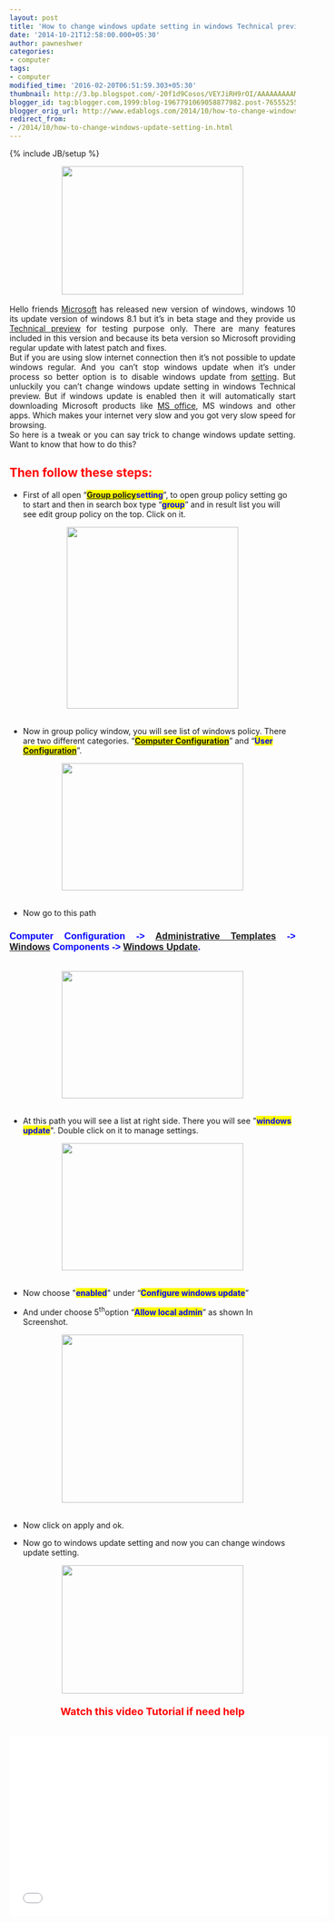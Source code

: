 ```yaml
---
layout: post
title: 'How to change windows update setting in windows Technical preview '
date: '2014-10-21T12:58:00.000+05:30'
author: pawneshwer
categories:
- computer
tags:
- computer
modified_time: '2016-02-20T06:51:59.303+05:30'
thumbnail: http://3.bp.blogspot.com/-20f1d9Cosos/VEYJiRH9rOI/AAAAAAAAAMo/Bbisvbkq0HQ/s72-c/Untitled.jpg
blogger_id: tag:blogger.com,1999:blog-1967791069058877982.post-7655525512523770414
blogger_orig_url: http://www.edablogs.com/2014/10/how-to-change-windows-update-setting-in.html
redirect_from:
- /2014/10/how-to-change-windows-update-setting-in.html
---
```


{% include JB/setup %}

<div dir="ltr" style="text-align: left;" trbidi="on"><div dir="ltr" style="text-align: left;" trbidi="on"><div style="text-align: center;"></div><div class="separator" style="clear: both; text-align: center;"><a href="http://3.bp.blogspot.com/-20f1d9Cosos/VEYJiRH9rOI/AAAAAAAAAMo/Bbisvbkq0HQ/s1600/Untitled.jpg" imageanchor="1" style="margin-left: 1em; margin-right: 1em;"><img border="0" src="http://3.bp.blogspot.com/-20f1d9Cosos/VEYJiRH9rOI/AAAAAAAAAMo/Bbisvbkq0HQ/s1600/Untitled.jpg" height="226" width="320" /></a></div><div class="MsoNormal" style="text-align: justify;"><br /></div><div class="MsoNormal" style="text-align: justify;">Hello friends <a class="zem_slink" href="http://maps.google.com/maps?ll=47.6395972222,-122.12845&amp;spn=0.01,0.01&amp;q=47.6395972222,-122.12845%20(Microsoft)&amp;t=h" rel="geolocation" target="_blank" title="Microsoft">Microsoft</a> has released new version of windows, windows 10 its update version of windows 8.1 but it’s in beta stage and they provide us <a class="zem_slink" href="http://en.wikipedia.org/wiki/Software_release_life_cycle" rel="wikipedia" target="_blank" title="Software release life cycle">Technical preview</a> for testing purpose only. There are many features included in this version and because its beta version so Microsoft providing regular update with latest patch and fixes.</div><div class="MsoNormal" style="text-align: justify;">But if you are using slow internet connection then it’s not possible to update windows regular. And you can’t stop windows update when it’s under process so better option is to disable windows update from <a class="zem_slink" href="http://en.wikipedia.org/wiki/Setting_%28narrative%29" rel="wikipedia" target="_blank" title="Setting (narrative)">setting</a>. But unluckily you can’t change windows update setting in windows Technical preview. But if windows update is enabled then it will automatically start downloading Microsoft products like <a class="zem_slink" href="http://office.microsoft.com/en-us/default.aspx" rel="homepage" target="_blank" title="Microsoft Office">MS office</a>, MS windows and other apps. Which makes your internet very slow and you got very slow speed for browsing.</div><div class="MsoNormal" style="text-align: justify;">So here is a tweak or you can say trick to change windows update setting. Want to know that how to do this?</div><div class="MsoNormal" style="text-align: justify;"><h2><span style="color: red;">Then follow these steps:</span></h2></div><ul style="text-align: left;"><li>First of all open “<span style="background-color: yellow;"><span style="color: blue;"><b><a class="zem_slink" href="http://www.microsoft.com/grouppolicy" rel="homepage" target="_blank" title="Group Policy">Group policy</a>setting</b></span></span>”, to open group policy setting go to start and then in search box type “<span style="background-color: yellow;"><span style="color: blue;"><b>group</b></span></span>” and in result list you will see edit group policy on the top. Click on it.</li></ul><div class="separator" style="clear: both; text-align: center;"><a href="http://3.bp.blogspot.com/-RkSPQgAqcso/VEYJdRfdzZI/AAAAAAAAAL8/9MAkHXV9eVk/s1600/2.jpg" imageanchor="1" style="margin-left: 1em; margin-right: 1em;"><img border="0" src="http://3.bp.blogspot.com/-RkSPQgAqcso/VEYJdRfdzZI/AAAAAAAAAL8/9MAkHXV9eVk/s1600/2.jpg" height="320" width="302" /></a></div><br /><ul style="text-align: left;"><li>Now in group policy window, you will see list of windows policy. There are two different categories. “<span style="background-color: yellow;"><span style="color: blue;"><b><a class="zem_slink" href="http://en.wikipedia.org/wiki/Computer_configuration" rel="wikipedia" target="_blank" title="Computer configuration">Computer Configuration</a></b></span></span>” and “<b><span style="background-color: yellow;"><span style="color: blue;">User <a class="zem_slink" href="http://en.wikipedia.org/wiki/Configuration_file" rel="wikipedia" target="_blank" title="Configuration file">Configuration</a></span></span></b>”.</li></ul><div class="separator" style="clear: both; text-align: center;"><a href="http://2.bp.blogspot.com/-GHvEZo0ILqE/VEYJe1ja8cI/AAAAAAAAAMI/AVU7XUUiRvQ/s1600/3.jpg" imageanchor="1" style="margin-left: 1em; margin-right: 1em;"><img border="0" src="http://2.bp.blogspot.com/-GHvEZo0ILqE/VEYJe1ja8cI/AAAAAAAAAMI/AVU7XUUiRvQ/s1600/3.jpg" height="224" width="320" /></a></div><br /><ul style="text-align: left;"><li>Now go to this path</li></ul><div class="MsoNormal" style="text-align: justify;"><h3><span style="font-family: Verdana,sans-serif;"><span style="color: blue;">Computer Configuration -&gt; <a class="zem_slink" href="http://en.wikipedia.org/wiki/Administrative_Template" rel="wikipedia" target="_blank" title="Administrative Template">Administrative Templates</a> -&gt; <a class="zem_slink" href="http://www.microsoft.com/WINDOWS" rel="homepage" target="_blank" title="Windows">Windows</a> Components -&gt; <a class="zem_slink" href="http://en.wikipedia.org/wiki/Windows_Update" rel="wikipedia" target="_blank" title="Windows Update">Windows Update</a>.</span></span></h3></div><div class="MsoNormal" style="text-align: justify;"><br /></div><div class="separator" style="clear: both; text-align: center;"><a href="http://4.bp.blogspot.com/-cHd8qnuiBB0/VEYJfg6bhXI/AAAAAAAAAMQ/JRBbWN2t6Sw/s1600/4.jpg" imageanchor="1" style="margin-left: 1em; margin-right: 1em;"><img border="0" src="http://4.bp.blogspot.com/-cHd8qnuiBB0/VEYJfg6bhXI/AAAAAAAAAMQ/JRBbWN2t6Sw/s1600/4.jpg" height="224" width="320" /></a></div><div class="MsoNormal" style="text-align: justify;"><br /></div><ul style="text-align: left;"><li>At this path you will see a list at right side. There you will see "<span style="background-color: yellow;"><span style="color: blue;"><b>windows update</b></span></span>". Double click on it to manage settings.</li></ul><div class="separator" style="clear: both; text-align: center;"><a href="http://3.bp.blogspot.com/-m2GDlHxiVW4/VEYJhEz1R5I/AAAAAAAAAMc/pB82fYl6X-g/s1600/5.jpg" imageanchor="1" style="margin-left: 1em; margin-right: 1em;"><img border="0" src="http://3.bp.blogspot.com/-m2GDlHxiVW4/VEYJhEz1R5I/AAAAAAAAAMc/pB82fYl6X-g/s1600/5.jpg" height="224" width="320" /></a></div><br /><ul style="text-align: left;"><li>Now choose "<span style="color: blue;"><span style="background-color: yellow;"><b>enabled</b></span></span>" under “<b><span style="background-color: yellow;"><span style="color: blue;">Configure windows update</span></span></b>” </li></ul><ul style="text-align: left;"><li>And under choose 5<sup>th</sup>option “<span style="background-color: yellow;"><span style="color: blue;"><b>Allow local admin</b></span></span>” as shown In Screenshot.</li></ul><div class="separator" style="clear: both; text-align: center;"><a href="http://4.bp.blogspot.com/-Ef8DNvnBT2E/VEYJh0kx8EI/AAAAAAAAAMk/McDnIU6LN0A/s1600/6.jpg" imageanchor="1" style="margin-left: 1em; margin-right: 1em;"><img border="0" src="http://4.bp.blogspot.com/-Ef8DNvnBT2E/VEYJh0kx8EI/AAAAAAAAAMk/McDnIU6LN0A/s1600/6.jpg" height="296" width="320" /></a></div><br /><ul style="text-align: left;"><li>Now click on apply and ok.</li></ul><ul style="text-align: left;"><li>Now go to windows update setting and now you can change windows update setting.</li></ul><div class="separator" style="clear: both; text-align: center;"></div><div class="separator" style="clear: both; text-align: center;"><a href="http://3.bp.blogspot.com/-20f1d9Cosos/VEYJiRH9rOI/AAAAAAAAAMo/Bbisvbkq0HQ/s1600/Untitled.jpg" imageanchor="1" style="margin-left: 1em; margin-right: 1em;"><img border="0" src="http://3.bp.blogspot.com/-20f1d9Cosos/VEYJiRH9rOI/AAAAAAAAAMo/Bbisvbkq0HQ/s1600/Untitled.jpg" height="226" width="320" /></a></div><div style="text-align: center;">&nbsp;<span style="font-size: large;"><b><span style="color: red;">&nbsp;</span></b></span></div><div style="text-align: center;"><span style="font-size: large;"><b><span style="color: red;">Watch this video Tutorial if need help</span></b></span></div><div style="text-align: center;"><br /></div><div class="MsoNormal" style="text-align: center;"><br /></div><div style="text-align: center;"></div><center><iframe allowfullscreen="" frameborder="0" height="315" src="//www.youtube.com/embed/d3DViISFDgA" width="560"></iframe></center></div></div>